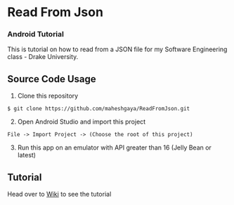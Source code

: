 # Read From Json 
### Android Tutorial
This is tutorial on how to read from a JSON file for my Software Engineering class - Drake University.

## Source Code Usage
1. Clone this repository

  ```
  $ git clone https://github.com/maheshgaya/ReadFromJson.git
  ```
2. Open Android Studio and import this project
  
  ```
  File -> Import Project -> (Choose the root of this project)
  ```

3. Run this app on an emulator with API greater than 16 (Jelly Bean or latest)


## Tutorial
Head over to [Wiki](https://github.com/maheshgaya/ReadFromJson/wiki) to see the tutorial
